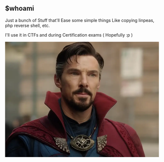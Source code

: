 $whoami
----------

Just a bunch of Stuff that'll Ease some simple things Like copying linpeas, php reverse shell, etc.

I'll use it in CTFs and during Certification exams ( Hopefully :p )



![Alt text](drstrange.webp?raw=true "Title")
